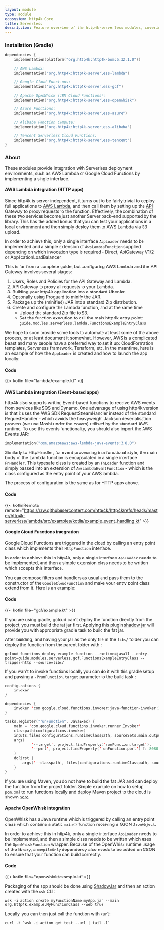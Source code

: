 ```yaml
---
layout: module
type: module
ecosystem: http4k Core
title: Serverless
description: Feature overview of the http4k-serverless modules, covering Serverless backends
---
```



### Installation (Gradle)

```kotlin
dependencies {
    implementation(platform("org.http4k:http4k-bom:5.32.1.0"))

    // AWS Lambda: 
    implementation("org.http4k:http4k-serverless-lambda")

    // Google Cloud Functions: 
    implementation("org.http4k:http4k-serverless-gcf")

    // Apache OpenWhisk (IBM Cloud Functions): 
    implementation("org.http4k:http4k-serverless-openwhisk")

    // Azure Functions: 
    implementation("org.http4k:http4k-serverless-azure")

    // Alibaba Function Compute: 
    implementation("org.http4k:http4k-serverless-alibaba")

    // Tencent Serverless Cloud Functions: 
    implementation("org.http4k:http4k-serverless-tencent")
}
```

### About
These modules provide integration with Serverless deployment environments, such as AWS Lambda or Google Cloud Functions by implementing a single interface. 

#### AWS Lambda integration (HTTP apps)
Since http4k is server independent, it turns out to be fairly trivial to deploy full applications to [AWS Lambda](https://aws.amazon.com/lambda), and then call them by setting up the [API Gateway](https://aws.amazon.com/api-gateway) to proxy requests to the function. Effectively, the combination of these two services become just another Server back-end supported by the library. This has the added bonus that you can test your applications in a local environment and then simply deploy them to AWS Lambda via S3 upload.

In order to achieve this, only a single interface `AppLoader` needs to be implemented and a simple extension of `AwsLambdaFunction` supplied depending on which invocation type is required - Direct, ApiGateway V1/2 or ApplicationLoadBalancer.

This is far from a complete guide, but configuring AWS Lambda and the API Gateway involves several stages:

1. Users, Roles and Policies for the API Gateway and Lambda.
2. API Gateway to proxy all requests to your Lambda.
3. Building your http4k application into a standard UberJar.
4. Optionally using Proguard to minify the JAR.
5. Package up the (minified) JAR into a standard Zip distribution.
6. Create and configure the Lambda function, and at the same time:
    - Upload the standard Zip file to S3.
    - Set the function execution to call the main http4k entry point: `guide.modules.serverless.lambda.FunctionsExampleEntryClass`

We hope to soon provide some tools to automate at least some of the above process, or at least document it somewhat. However, AWS is a complicated beast and many people have a preferred way to set it up: CloudFormation templates, Serverless framework, Terraform, etc. In the meantime, here is an example of how the `AppLoader` is created and how to launch the app locally:

#### Code

{{< kotlin file="lambda/example.kt" >}}

#### AWS Lambda integration (Event-based apps)
http4k also supports writing Event-based functions to receive AWS events from services like SQS and Dynamo. One advantage of using http4k version is that it uses the AWS SDK RequestStreamHandler instead of the standard RequestHandler - which avoids the heavyweight Jackson deserialisation process (we use Moshi under the covers) utilised by the standard AWS runtime. To use this events functionality, you should also import the AWS Events JAR:

```kotlin
implementation("com.amazonaws:aws-lambda-java-events:3.8.0")
```

Similarly to HttpHandler, for event processing in a functional style, the main body of the Lambda function is encapsulated in a single interface `FnHandler`. This typesafe class is created by an `FnLoader` function and simply passed into an extension of `AwsLambdaEventFunction` - which is the class configured as the entry point of your AWS lambda.

The process of configuration is the same as for HTTP apps above.

#### Code

{{< kotlinRemote remote="https://raw.githubusercontent.com/http4k/http4k/refs/heads/master/http4k-serverless/lambda/src/examples/kotlin/example_event_handling.kt" >}}

#### Google Cloud Functions integration
Google Cloud Functions are triggered in the cloud by calling an entry point class which implements their `HttpFunction` interface.

In order to achieve this in http4k, only a single interface `AppLoader` needs to be implemented, and then a simple extension class needs to be written which accepts this interface.

You can compose filters and handlers as usual and pass them to the constructor of the `GoogleCloudFunction` and make your entry point class extend from it.
Here is an example:

#### Code

{{< kotlin file="gcf/example.kt" >}}

If you are using gradle, gcloud can't deploy the function directly from the project, you must build the fat jar first.
Applying this plugin [shadow jar](https://imperceptiblethoughts.com/shadow/) will provide you with appropriate gradle task to build the fat jar.

After building, and having your jar as the only file in the `libs/` folder you can deploy the function from the parent folder with : 

```gcloud functions deploy example-function --runtime=java11 --entry-point=guide.modules.serverless.gcf.FunctionsExampleEntryClass --trigger-http --source=libs/```

If you wan't to invoke functions locally you can do it with this gradle setup and passing a `-PrunFunction.target` parameter to the build task : 
```kotlin
configurations {
    invoker
}

dependencies {
    invoker 'com.google.cloud.functions.invoker:java-function-invoker:1.0.0-alpha-2-rc5'
}

tasks.register("runFunction", JavaExec) {
    main = 'com.google.cloud.functions.invoker.runner.Invoker'
    classpath(configurations.invoker)
    inputs.files(configurations.runtimeClasspath, sourceSets.main.output)
    args(
            '--target', project.findProperty('runFunction.target'),
            '--port', project.findProperty('runFunction.port') ?: 8080
    )
    doFirst {
        args('--classpath', files(configurations.runtimeClasspath, sourceSets.main.output).asPath)
    }
}
```

If you are using Maven, you do not have to build the fat JAR and can deploy the function from the project folder.
Simple example on how to setup `pom.xml` to run functions locally and deploy Maven project to the cloud is shown [here](https://cloud.google.com/functions/docs/first-java)

#### Apache OpenWhisk integration
OpenWhisk has a Java runtime which is triggered by calling an entry point class which contains a static `main()` function receiving a GSON `JsonObject`.

In order to achieve this in http4k, only a single interface `AppLoader` needs to be implemented, and then a simple class needs to be written which uses the `OpenWhiskFunction` wrapper. Because of the OpenWhisk runtime usage of the library, a `compileOnly` dependency also needs to be added on GSON to ensure that your function can build correctly.

#### Code

{{< kotlin file="openwhisk/example.kt" >}}

Packaging of the app should be done using [ShadowJar](https://imperceptiblethoughts.com/shadow/) and then an action created with the `wsk` CLI:

```
wsk -i action create myFunctionName myApp.jar --main org.http4k.example.MyFunctionClass --web true
```

Locally, you can then just call the function with `curl`:
```
curl -k `wsk -i action get test --url | tail -1`
```

[http4k]: https://http4k.org
